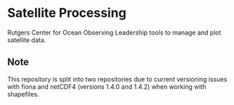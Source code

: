 # Satellite Processing
Rutgers Center for Ocean Observing Leadership tools to manage and plot satellite data.

## Note
This repository is split into two repositories due to current versioning issues with fiona and netCDF4 (versions 1.4.0 and 1.4.2) when working with shapefiles.